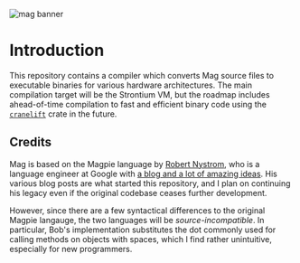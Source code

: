 ![mag banner](https://world-of-music.at/downloads/bird-banner.png)

# Introduction

This repository contains a compiler which converts Mag source files to executable binaries for various hardware architectures. The main compilation target will be the Strontium VM, but the roadmap includes ahead-of-time compilation to fast and efficient binary code using the [`cranelift`](https://docs.rs/cranelift/latest/cranelift/) crate in the future.

## Credits

Mag is based on the Magpie language by [Robert Nystrom](http://stuffwithstuff.com/), who is a language engineer at Google with [a blog and a lot of amazing ideas](http://journal.stuffwithstuff.com/category/magpie/). His various blog posts are what started this repository, and I plan on continuing his legacy even if the original codebase ceases further development.

However, since there are a few syntactical differences to the original Magpie langauge, the two languages will be *source-incompatible*. In particular, Bob's implementation substitutes the dot commonly used for calling methods on objects with spaces, which I find rather unintuitive, especially for new programmers.